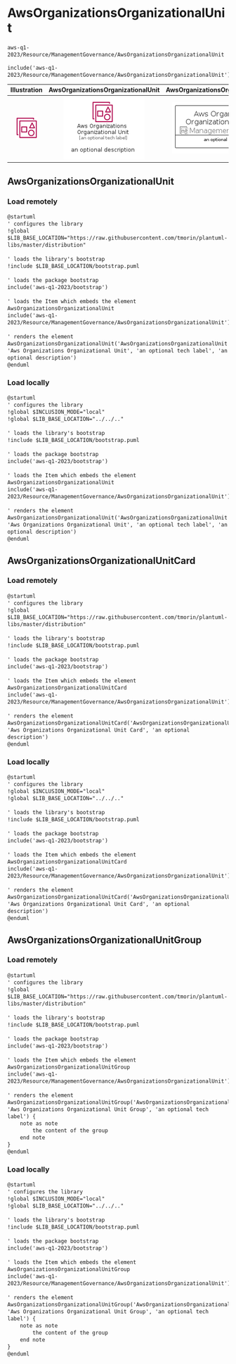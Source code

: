 # AwsOrganizationsOrganizationalUnit


```text
aws-q1-2023/Resource/ManagementGovernance/AwsOrganizationsOrganizationalUnit
```

```text
include('aws-q1-2023/Resource/ManagementGovernance/AwsOrganizationsOrganizationalUnit')
```



| Illustration | AwsOrganizationsOrganizationalUnit | AwsOrganizationsOrganizationalUnitCard | AwsOrganizationsOrganizationalUnitGroup |
| :---: | :---: | :---: | :---: |
| ![illustration for Illustration](../../../aws-q1-2023/Resource/ManagementGovernance/AwsOrganizationsOrganizationalUnit.png) | ![illustration for AwsOrganizationsOrganizationalUnit](../../../aws-q1-2023/Resource/ManagementGovernance/AwsOrganizationsOrganizationalUnit.Local.png) | ![illustration for AwsOrganizationsOrganizationalUnitCard](../../../aws-q1-2023/Resource/ManagementGovernance/AwsOrganizationsOrganizationalUnitCard.Local.png) | ![illustration for AwsOrganizationsOrganizationalUnitGroup](../../../aws-q1-2023/Resource/ManagementGovernance/AwsOrganizationsOrganizationalUnitGroup.Local.png) |




## AwsOrganizationsOrganizationalUnit

### Load remotely
```plantuml
@startuml
' configures the library
!global $LIB_BASE_LOCATION="https://raw.githubusercontent.com/tmorin/plantuml-libs/master/distribution"

' loads the library's bootstrap
!include $LIB_BASE_LOCATION/bootstrap.puml

' loads the package bootstrap
include('aws-q1-2023/bootstrap')

' loads the Item which embeds the element AwsOrganizationsOrganizationalUnit
include('aws-q1-2023/Resource/ManagementGovernance/AwsOrganizationsOrganizationalUnit')

' renders the element
AwsOrganizationsOrganizationalUnit('AwsOrganizationsOrganizationalUnit', 'Aws Organizations Organizational Unit', 'an optional tech label', 'an optional description')
@enduml
```

### Load locally
```plantuml
@startuml
' configures the library
!global $INCLUSION_MODE="local"
!global $LIB_BASE_LOCATION="../../.."

' loads the library's bootstrap
!include $LIB_BASE_LOCATION/bootstrap.puml

' loads the package bootstrap
include('aws-q1-2023/bootstrap')

' loads the Item which embeds the element AwsOrganizationsOrganizationalUnit
include('aws-q1-2023/Resource/ManagementGovernance/AwsOrganizationsOrganizationalUnit')

' renders the element
AwsOrganizationsOrganizationalUnit('AwsOrganizationsOrganizationalUnit', 'Aws Organizations Organizational Unit', 'an optional tech label', 'an optional description')
@enduml
```

## AwsOrganizationsOrganizationalUnitCard

### Load remotely
```plantuml
@startuml
' configures the library
!global $LIB_BASE_LOCATION="https://raw.githubusercontent.com/tmorin/plantuml-libs/master/distribution"

' loads the library's bootstrap
!include $LIB_BASE_LOCATION/bootstrap.puml

' loads the package bootstrap
include('aws-q1-2023/bootstrap')

' loads the Item which embeds the element AwsOrganizationsOrganizationalUnitCard
include('aws-q1-2023/Resource/ManagementGovernance/AwsOrganizationsOrganizationalUnit')

' renders the element
AwsOrganizationsOrganizationalUnitCard('AwsOrganizationsOrganizationalUnitCard', 'Aws Organizations Organizational Unit Card', 'an optional description')
@enduml
```

### Load locally
```plantuml
@startuml
' configures the library
!global $INCLUSION_MODE="local"
!global $LIB_BASE_LOCATION="../../.."

' loads the library's bootstrap
!include $LIB_BASE_LOCATION/bootstrap.puml

' loads the package bootstrap
include('aws-q1-2023/bootstrap')

' loads the Item which embeds the element AwsOrganizationsOrganizationalUnitCard
include('aws-q1-2023/Resource/ManagementGovernance/AwsOrganizationsOrganizationalUnit')

' renders the element
AwsOrganizationsOrganizationalUnitCard('AwsOrganizationsOrganizationalUnitCard', 'Aws Organizations Organizational Unit Card', 'an optional description')
@enduml
```

## AwsOrganizationsOrganizationalUnitGroup

### Load remotely
```plantuml
@startuml
' configures the library
!global $LIB_BASE_LOCATION="https://raw.githubusercontent.com/tmorin/plantuml-libs/master/distribution"

' loads the library's bootstrap
!include $LIB_BASE_LOCATION/bootstrap.puml

' loads the package bootstrap
include('aws-q1-2023/bootstrap')

' loads the Item which embeds the element AwsOrganizationsOrganizationalUnitGroup
include('aws-q1-2023/Resource/ManagementGovernance/AwsOrganizationsOrganizationalUnit')

' renders the element
AwsOrganizationsOrganizationalUnitGroup('AwsOrganizationsOrganizationalUnitGroup', 'Aws Organizations Organizational Unit Group', 'an optional tech label') {
    note as note
        the content of the group
    end note
}
@enduml
```

### Load locally
```plantuml
@startuml
' configures the library
!global $INCLUSION_MODE="local"
!global $LIB_BASE_LOCATION="../../.."

' loads the library's bootstrap
!include $LIB_BASE_LOCATION/bootstrap.puml

' loads the package bootstrap
include('aws-q1-2023/bootstrap')

' loads the Item which embeds the element AwsOrganizationsOrganizationalUnitGroup
include('aws-q1-2023/Resource/ManagementGovernance/AwsOrganizationsOrganizationalUnit')

' renders the element
AwsOrganizationsOrganizationalUnitGroup('AwsOrganizationsOrganizationalUnitGroup', 'Aws Organizations Organizational Unit Group', 'an optional tech label') {
    note as note
        the content of the group
    end note
}
@enduml
```

